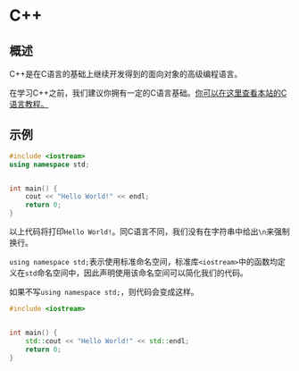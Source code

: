 # C++
## 概述
C++是在C语言的基础上继续开发得到的面向对象的高级编程语言。

在学习C++之前，我们建议你拥有一定的C语言基础。[你可以在这里查看本站的C语言教程。](/c/features)

## 示例
```cpp
#include <iostream>
using namespace std;


int main() {
    cout << "Hello World!" << endl;
    return 0;
}
```
以上代码将打印`Hello World!`。同C语言不同，我们没有在字符串中给出`\n`来强制换行。

`using namespace std;`表示使用标准命名空间，标准库`<iostream>`中的函数均定义在`std`命名空间中，因此声明使用该命名空间可以简化我们的代码。

如果不写`using namespace std;`，则代码会变成这样。
```cpp
#include <iostream>


int main() {
    std::cout << "Hello World!" << std::endl;
    return 0;
}
```